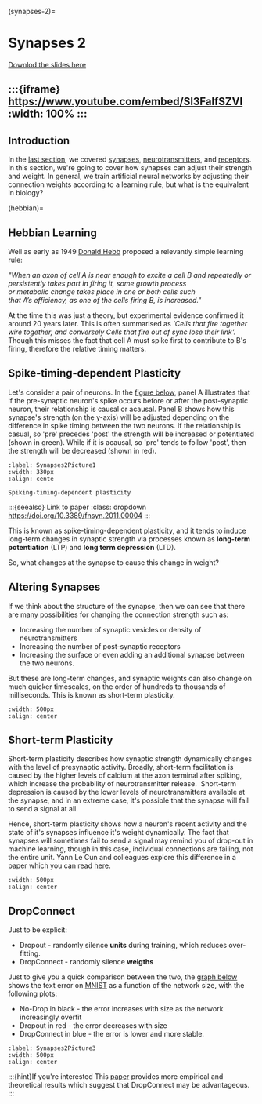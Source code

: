 (synapses-2)=
# Synapses 2

[Downlod the slides here](W2-V1-synapses-2.pptx)

:::{iframe} https://www.youtube.com/embed/SI3FalfSZVI
:width: 100%
:::
---

## Introduction

In the [last section](#synapses1-page), we covered [synapses](#chemical-synapses), [neurotransmitters](neurotransmitters-paragraph), and [receptors](receptors). In this section, we're going to cover how synapses can adjust their strength and weight.
In general, we train artificial neural networks by adjusting their connection weights according to a learning rule, but what is the equivalent in biology? 

(hebbian)=
## Hebbian Learning

Well as early as 1949 [Donald Hebb](https://en.wikipedia.org/wiki/Donald_O._Hebb) proposed a relevantly simple learning rule: 

_"When an axon of cell A is near enough to excite a cell B and repeatedly or persistently takes part in firing it, some growth process or metabolic change takes place in one or both cells such that A’s efficiency, as one of the cells firing B, is increased."_

At the time this was just a theory, but experimental evidence confirmed it around 20 years later.
This is often summarised as _'Cells that fire together wire together, and conversely Cells that fire out of sync lose their link'._
Though this misses the fact that cell A must spike first to contribute to B's firing, therefore the relative timing matters. 

## Spike-timing-dependent Plasticity

Let's consider a pair of neurons. In the [figure below](Synapses2Picture1), panel A illustrates that if the pre-synaptic neuron's spike occurs before or after the post-synaptic neuron, their relationship is causal or acausal. Panel B shows how this synapse's strength (on the y-axis) will be adjusted depending on the difference in spike timing between the two neurons. If the relationship is casual, so 'pre' precedes 'post' the strength will be increased or potentiated (shown in green). While if it is acausal, so 'pre' tends to follow 'post', then the strength will be decreased (shown in red).

```{figure} Synapses2Picture1.jpg
:label: Synapses2Picture1
:width: 330px
:align: cente

Spiking-timing-dependent plasticity
```

:::{seealso} Link to paper
:class: dropdown
https://doi.org/10.3389/fnsyn.2011.00004
:::

This is known as spike-timing-dependent plasticity, and it tends to induce long-term changes in synaptic strength via processes known as **long-term potentiation** (LTP) and **long term depression** (LTD).

So, what changes at the synapse to cause this change in weight?

## Altering Synapses

If we think about the structure of the synapse, then we can see that there are many possibilities for changing the connection strength such as:

* Increasing the number of synaptic vesicles or density of neurotransmitters
* Increasing the number of post-synaptic receptors
* Increasing the surface or even adding an additional synapse between the two neurons.

But these are long-term changes, and synaptic weights can also change on much quicker timescales, on the order of hundreds to thousands of milliseconds. This is known as short-term plasticity.

```{figure} Picture3.png
:width: 500px
:align: center
```

## Short-term Plasticity

Short-term plasticity describes how synaptic strength dynamically changes with the level of presynaptic activity. Broadly, short-term facilitation is caused by the higher levels of calcium at the axon terminal after spiking, which increase the probability of neurotransmitter release. 
Short-term depression is caused by the lower levels of neurotransmitters available at the synapse, and in an extreme case, it's possible that the synapse will fail to send a signal at all. 

Hence, short-term plasticity shows how a neuron's recent activity and the state of it's synapses influence it's weight dynamically. The fact that synapses will sometimes fail to send a signal may remind you of drop-out in machine learning, though in this case, individual connections are failing, not the entire unit. Yann Le Cun and colleagues explore this difference in a paper which you can read [here](http://www.scholarpedia.org/article/Short-term_synaptic_plasticity).

```{figure} Synapses2Picture2.png
:width: 500px
:align: center
```

## DropConnect

Just to be explicit:

* Dropout - randomly silence **units** during training, which reduces over-fitting.
* DropConnect - randomly silence **weigths**

Just to give you a quick comparison between the two, the [graph below](Synapses2Picture3) shows the text error on [MNIST](https://en.wikipedia.org/wiki/MNIST_database) as a function of the network size, with the following plots:

* No-Drop in black - the error increases with size as the network increasingly overfit
* Dropout in red - the error decreases with size
* DropConnect in blue - the error is lower and more stable.

```{figure} Synapses2Picture3.png
:label: Synapses2Picture3
:width: 500px
:align: center
```
:::{hint}If you're interested 
This [paper](https://proceedings.mlr.press/v28/wan13.html) provides more empirical and theoretical results which suggest that DropConnect may be advantageous.
:::